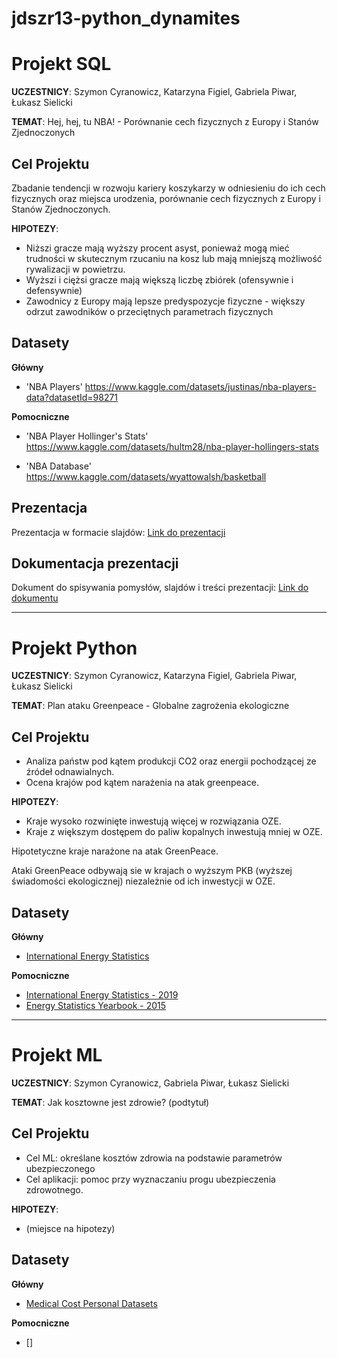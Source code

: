 # jdszr13-python_dynamites
# Projekt SQL
**UCZESTNICY**: Szymon Cyranowicz, Katarzyna Figiel, Gabriela Piwar, Łukasz Sielicki

**TEMAT**: Hej, hej, tu NBA! - Porównanie cech fizycznych z Europy i Stanów Zjednoczonych

## Cel Projektu
Zbadanie tendencji w rozwoju kariery koszykarzy w odniesieniu do ich cech fizycznych oraz miejsca urodzenia, porównanie cech fizycznych z Europy i Stanów Zjednoczonych.

**HIPOTEZY**: 
  - Niższi gracze mają wyższy procent asyst, ponieważ mogą mieć trudności w skutecznym rzucaniu na kosz lub mają mniejszą możliwość rywalizacji w powietrzu.
  - Wyższi i ciężsi gracze mają większą liczbę zbiórek (ofensywnie i defensywnie)
  - Zawodnicy z Europy mają lepsze predyspozycje fizyczne - większy odrzut zawodników o przeciętnych parametrach fizycznych

## Datasety
**Główny**

  - 'NBA Players' https://www.kaggle.com/datasets/justinas/nba-players-data?datasetId=98271

**Pomocniczne**

  - 'NBA Player Hollinger's Stats' https://www.kaggle.com/datasets/hultm28/nba-player-hollingers-stats

  - 'NBA Database' https://www.kaggle.com/datasets/wyattowalsh/basketball

## Prezentacja

Prezentacja w formacie slajdów: [Link do prezentacji](https://docs.google.com/presentation/d/18haXOzUGX7EVuSwPWLi3k-cLzG5JEvoMITiSCJNZJok/edit#slide=id.p)

## Dokumentacja prezentacji

Dokument do spisywania pomysłów, slajdów i treści prezentacji: [Link do dokumentu](https://docs.google.com/document/d/1bqCa5dLNBdcyiiTuMc9zM5dwnKP4KNmh5VOpTpz-lT4/edit)

---------------------------------------------------------------------------------------
# Projekt Python 
**UCZESTNICY**: Szymon Cyranowicz, Katarzyna Figiel, Gabriela Piwar, Łukasz Sielicki

**TEMAT**: Plan ataku Greenpeace - Globalne zagrożenia ekologiczne

## Cel Projektu
- Analiza państw pod kątem produkcji CO2 oraz energii pochodzącej ze źródeł odnawialnych.
- Ocena krajów pod kątem narażenia na atak greenpeace.

**HIPOTEZY**: 
- Kraje wysoko rozwinięte inwestują więcej w rozwiązania OZE.
- Kraje z większym dostępem do paliw kopalnych inwestują mniej w OZE.

Hipotetyczne kraje narażone na atak GreenPeace.

Ataki GreenPeace odbywają sie w krajach o wyższym PKB (wyższej świadomości ekologicznej) niezależnie od ich inwestycji w OZE.

## Datasety

**Główny**

  - [International Energy Statistics](https://www.kaggle.com/datasets/unitednations/international-energy-statistics?resource=download&select=all_energy_statistics.csv)
    

**Pomocniczne**

  - [International Energy Statistics - 2019](https://www.kaggle.com/datasets/unitednations/international-energy-statistics?resource=download&select=all_energy_statistics.csv](https://unstats.un.org/unsd/energy/Energy-Questionnaire-Guidelines.pdf)https://unstats.un.org/unsd/energy/Energy-Questionnaire-Guidelines.pdf)
  - [Energy Statistics Yearbook - 2015](https://unstats.un.org/unsd/energystats/pubs/yearbook/documents/2015eyb.pdf)
    
---------------------------------------------------------------------------------------
# Projekt ML
**UCZESTNICY**: Szymon Cyranowicz, Gabriela Piwar, Łukasz Sielicki

**TEMAT**: Jak kosztowne jest zdrowie? (podtytuł)

## Cel Projektu
- Cel ML: określane kosztów zdrowia na podstawie parametrów ubezpieczonego
- Cel aplikacji: pomoc przy wyznaczaniu progu ubezpieczenia zdrowotnego.

**HIPOTEZY**: 
- (miejsce na hipotezy)


## Datasety

**Główny**

  - [Medical Cost Personal Datasets]([https://www.kaggle.com/datasets/unitednations/international-energy-statistics?resource=download&select=all_energy_statistics.csv](https://www.kaggle.com/datasets/mirichoi0218/insurance?resource=download))
    

**Pomocniczne**

 - []
